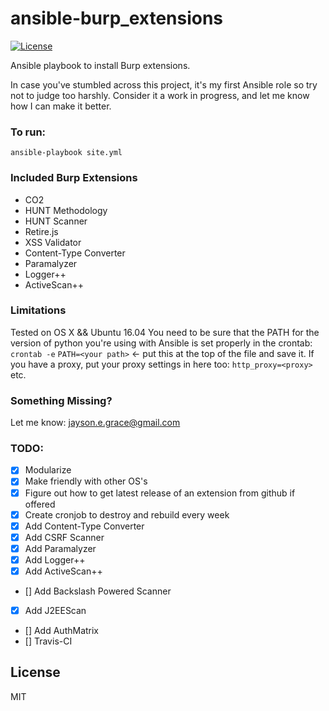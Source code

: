 # ansible-burp_extensions
[![License](http://img.shields.io/:license-mit-blue.svg)](https://github.com/l50/ansible-burp_extensions/blob/master/LICENSE)

Ansible playbook to install Burp extensions.

In case you've stumbled across this project, it's my first Ansible role
so try not to judge too harshly. Consider it a work in progress, and let
me know how I can make it better.

### To run:
```
ansible-playbook site.yml
```

### Included Burp Extensions
* CO2
* HUNT Methodology
* HUNT Scanner
* Retire.js
* XSS Validator
* Content-Type Converter
* Paramalyzer
* Logger++
* ActiveScan++

### Limitations
Tested on OS X && Ubuntu 16.04
You need to be sure that the PATH for the version of python you're using
with Ansible is set properly in the crontab:
```crontab -e```
```PATH=<your path>``` <- put this at the top of the file and save it.
If you have a proxy, put your proxy settings in here too:
```http_proxy=<proxy>```
etc.

### Something Missing?
Let me know: jayson.e.grace@gmail.com

### TODO:
- [x] Modularize
- [x] Make friendly with other OS's
- [x] Figure out how to get latest release of an extension from github
  if offered
- [x] Create cronjob to destroy and rebuild every week
- [x] Add Content-Type Converter
- [x] Add CSRF Scanner
- [x] Add Paramalyzer
- [x] Add Logger++
- [x] Add ActiveScan++
- [] Add Backslash Powered Scanner
- [x] Add J2EEScan
- [] Add AuthMatrix
- [] Travis-CI

## License
MIT
